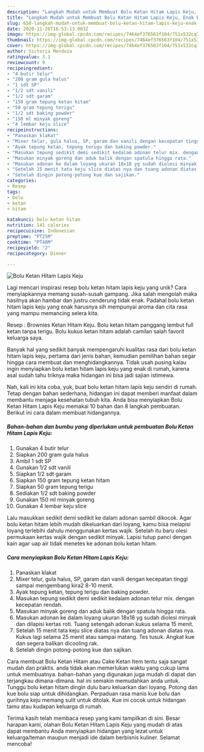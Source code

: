 ```yaml
---
description: "Langkah Mudah untuk Membuat Bolu Ketan Hitam Lapis Keju, Enak Banget"
title: "Langkah Mudah untuk Membuat Bolu Ketan Hitam Lapis Keju, Enak Banget"
slug: 650-langkah-mudah-untuk-membuat-bolu-ketan-hitam-lapis-keju-enak-banget
date: 2020-11-26T16:53:13.003Z
image: https://img-global.cpcdn.com/recipes/7464ef376563f104/751x532cq70/bolu-ketan-hitam-lapis-keju-foto-resep-utama.jpg
thumbnail: https://img-global.cpcdn.com/recipes/7464ef376563f104/751x532cq70/bolu-ketan-hitam-lapis-keju-foto-resep-utama.jpg
cover: https://img-global.cpcdn.com/recipes/7464ef376563f104/751x532cq70/bolu-ketan-hitam-lapis-keju-foto-resep-utama.jpg
author: Victoria Mendoza
ratingvalue: 3.1
reviewcount: 9
recipeingredient:
- "4 butir telur"
- "200 gram gula halus"
- "1 sdt SP"
- "1/2 sdt vanili"
- "1/2 sdt garam"
- "150 gram tepung ketan hitam"
- "50 gram tepung terigu"
- "1/2 sdt baking powder"
- "150 ml minyak goreng"
- "4 lembar keju slice"
recipeinstructions:
- "Panaskan klakat"
- "Mixer telur, gula halus, SP, garam dan vanili dengan kecepatan tinggi sampai mengembang kira2 8-10 menit."
- "Ayak tepung ketan, tepung terigu dan baking powder."
- "Masukan tepung sedikit demi sedikit kedalam adonan telur mix. dengan kecepatan rendah."
- "Masukan minyak goreng dan aduk balik dengan spatula hingga rata."
- "Masukan adonan ke dalam loyang ukuran 18x18 yg sudah diolesi minyak dan dilapisi kertas roti. Tuang setengah adonan kukus selama 15 menit."
- "Setelah 15 menit tata keju slice diatas nya dan tuang adonan diatas nya. Kukus lagi selama 25 menit atau sampai matang. Tes tusuk. Angkat kue dan segera balikan dicooling rak."
- "Setelah dingin potong-potong kue dan sajikan."
categories:
- Resep
tags:
- bolu
- ketan
- hitam

katakunci: bolu ketan hitam 
nutrition: 141 calories
recipecuisine: Indonesian
preptime: "PT25M"
cooktime: "PT48M"
recipeyield: "2"
recipecategory: Dinner

---
```



![Bolu Ketan Hitam Lapis Keju](https://img-global.cpcdn.com/recipes/7464ef376563f104/751x532cq70/bolu-ketan-hitam-lapis-keju-foto-resep-utama.jpg)

Lagi mencari inspirasi resep bolu ketan hitam lapis keju yang unik? Cara menyiapkannya memang susah-susah gampang. Jika salah mengolah maka hasilnya akan hambar dan justru cenderung tidak enak. Padahal bolu ketan hitam lapis keju yang enak harusnya sih mempunyai aroma dan cita rasa yang mampu memancing selera kita.

Resep : Brownies Ketan Hitam Keju. Bolu ketan hitam panggang lembut full ketan tanpa terigu. Bolu kukus ketan hitam adalah camilan salah favorit keluarga saya.

Banyak hal yang sedikit banyak mempengaruhi kualitas rasa dari bolu ketan hitam lapis keju, pertama dari jenis bahan, kemudian pemilihan bahan segar hingga cara membuat dan menghidangkannya. Tidak usah pusing kalau ingin menyiapkan bolu ketan hitam lapis keju yang enak di rumah, karena asal sudah tahu triknya maka hidangan ini bisa jadi sajian istimewa.


Nah, kali ini kita coba, yuk, buat bolu ketan hitam lapis keju sendiri di rumah. Tetap dengan bahan sederhana, hidangan ini dapat memberi manfaat dalam membantu menjaga kesehatan tubuh kita. Anda bisa menyiapkan Bolu Ketan Hitam Lapis Keju memakai 10 bahan dan 8 langkah pembuatan. Berikut ini cara dalam membuat hidangannya.

<!--inarticleads1-->

##### Bahan-bahan dan bumbu yang diperlukan untuk pembuatan Bolu Ketan Hitam Lapis Keju:

1. Gunakan 4 butir telur
1. Siapkan 200 gram gula halus
1. Ambil 1 sdt SP
1. Gunakan 1/2 sdt vanili
1. Siapkan 1/2 sdt garam
1. Siapkan 150 gram tepung ketan hitam
1. Siapkan 50 gram tepung terigu
1. Sediakan 1/2 sdt baking powder
1. Gunakan 150 ml minyak goreng
1. Gunakan 4 lembar keju slice


Lalu masukkan sedikit demi sedikit ke dalam adonan sambil dikocok. Agar bolu ketan hitam lebih mudah dikeluarkan dari loyang, kamu bisa melapisi loyang terlebihi dahulu menggunakan kertas wajik. Setelah itu baru olesi permukaan kertas wajik dengan sedikit minyak. Lapisi tutup panci dengan kain agar uap air tidak menetes ke adonan bolu ketan hitam. 

<!--inarticleads2-->

##### Cara menyiapkan Bolu Ketan Hitam Lapis Keju:

1. Panaskan klakat
1. Mixer telur, gula halus, SP, garam dan vanili dengan kecepatan tinggi sampai mengembang kira2 8-10 menit.
1. Ayak tepung ketan, tepung terigu dan baking powder.
1. Masukan tepung sedikit demi sedikit kedalam adonan telur mix. dengan kecepatan rendah.
1. Masukan minyak goreng dan aduk balik dengan spatula hingga rata.
1. Masukan adonan ke dalam loyang ukuran 18x18 yg sudah diolesi minyak dan dilapisi kertas roti. Tuang setengah adonan kukus selama 15 menit.
1. Setelah 15 menit tata keju slice diatas nya dan tuang adonan diatas nya. Kukus lagi selama 25 menit atau sampai matang. Tes tusuk. Angkat kue dan segera balikan dicooling rak.
1. Setelah dingin potong-potong kue dan sajikan.


Cara membuat Bolu Ketan Hitam atau Cake Ketan Item tentu saja sangat mudah dan praktis. anda tidak akan memerlukan waktu yang cukup lama untuk membuatnya. bahan-bahan yang digunakan juga mudah di dapat dan terjangkau dimana-dimana. hal ini semakin memudahkan anda untuk. Tunggu bolu ketan hitam dingin dulu baru keluarkan dari loyang. Potong dan kue bolu siap untuk dihidangkan. Perpaduan rasa manis kue bolu dan gurihnya keju memang sulit untuk ditolak. Kue ini cocok untuk hidangan tamu atau kudapan keluarga di rumah. 

Terima kasih telah membaca resep yang kami tampilkan di sini. Besar harapan kami, olahan Bolu Ketan Hitam Lapis Keju yang mudah di atas dapat membantu Anda menyiapkan hidangan yang lezat untuk keluarga/teman maupun menjadi ide dalam berbisnis kuliner. Selamat mencoba!
